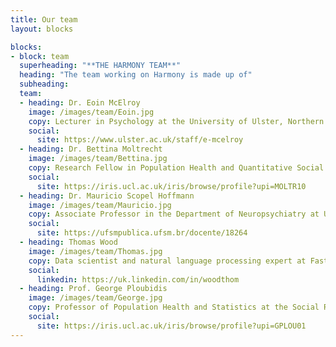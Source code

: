 ```yaml
---
title: Our team
layout: blocks

blocks:
- block: team
  superheading: "**THE HARMONY TEAM**"
  heading: "The team working on Harmony is made up of"
  subheading:
  team:
  - heading: Dr. Eoin McElroy
    image: /images/team/Eoin.jpg
    copy: Lecturer in Psychology at the University of Ulster, Northern Ireland
    social:
      site: https://www.ulster.ac.uk/staff/e-mcelroy
  - heading: Dr. Bettina Moltrecht
    image: /images/team/Bettina.jpg
    copy: Research Fellow in Population Health and Quantitative Social Science at University College London
    social:
      site: https://iris.ucl.ac.uk/iris/browse/profile?upi=MOLTR10
  - heading: Dr. Mauricio Scopel Hoffmann
    image: /images/team/Mauricio.jpg
    copy: Associate Professor in the Department of Neuropsychiatry at Universidade Federal de Santa Maria, Brazil
    social:
      site: https://ufsmpublica.ufsm.br/docente/18264
  - heading: Thomas Wood
    image: /images/team/Thomas.jpg
    copy: Data scientist and natural language processing expert at Fast Data Science Ltd
    social:
      linkedin: https://uk.linkedin.com/in/woodthom
  - heading: Prof. George Ploubidis
    image: /images/team/George.jpg
    copy: Professor of Population Health and Statistics at the Social Research Institute at University College London
    social:
      site: https://iris.ucl.ac.uk/iris/browse/profile?upi=GPLOU01
---
```

